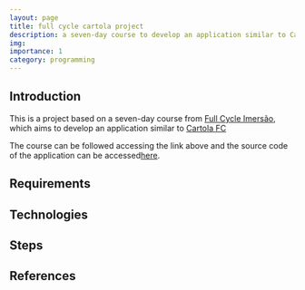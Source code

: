 ```yaml
---
layout: page
title: full cycle cartola project
description: a seven-day course to develop an application similar to Cartola FC.
img: 
importance: 1
category: programming
---
```

## Introduction

This is a project based on a seven-day course from [Full Cycle Imersão](imersao.fullcycle.com.br), which aims to develop an application similar to [Cartola FC](https://ge.globo.com/cartola/)

The course can be followed accessing the link above and the source code of the application can be accessed[here](https://github.com/devfullcycle/imersao11).

## Requirements

## Technologies

## Steps

## References